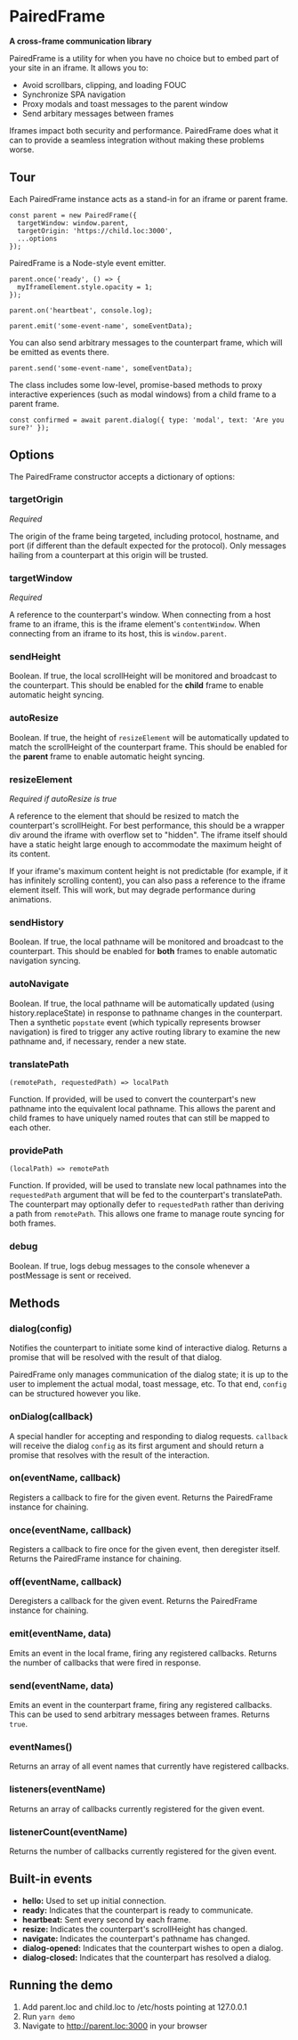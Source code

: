 PairedFrame
===========

**A cross-frame communication library**

PairedFrame is a utility for when you have no choice but to embed part of your
site in an iframe. It allows you to:

* Avoid scrollbars, clipping, and loading FOUC
* Synchronize SPA navigation
* Proxy modals and toast messages to the parent window
* Send arbitary messages between frames

Iframes impact both security and performance. PairedFrame does what it can to
provide a seamless integration without making these problems worse.


## Tour

Each PairedFrame instance acts as a stand-in for an iframe or parent frame.

```
const parent = new PairedFrame({
  targetWindow: window.parent,
  targetOrigin: 'https://child.loc:3000',
  ...options
});
```

PairedFrame is a Node-style event emitter.

```
parent.once('ready', () => {
  myIframeElement.style.opacity = 1;
});

parent.on('heartbeat', console.log);

parent.emit('some-event-name', someEventData);
```

You can also send arbitrary messages to the counterpart frame, which will be
emitted as events there.

```
parent.send('some-event-name', someEventData);
```

The class includes some low-level, promise-based methods to proxy interactive
experiences (such as modal windows) from a child frame to a parent frame.

```
const confirmed = await parent.dialog({ type: 'modal', text: 'Are you sure?' });
```


## Options

The PairedFrame constructor accepts a dictionary of options:

### targetOrigin

_Required_

The origin of the frame being targeted, including protocol, hostname, and port
(if different than the default expected for the protocol). Only messages
hailing from a counterpart at this origin will be trusted.

### targetWindow

_Required_

A reference to the counterpart's window. When connecting from a host frame to
an iframe, this is the iframe element's `contentWindow`. When connecting from
an iframe to its host, this is `window.parent`.

### sendHeight

Boolean. If true, the local scrollHeight will be monitored and broadcast to the
counterpart. This should be enabled for the **child** frame to enable automatic
height syncing.

### autoResize

Boolean. If true, the height of `resizeElement` will be automatically updated
to match the scrollHeight of the counterpart frame. This should be enabled for
the **parent** frame to enable automatic height syncing.

### resizeElement

_Required if autoResize is true_

A reference to the element that should be resized to match the counterpart's
scrollHeight. For best performance, this should be a wrapper div around the
iframe with overflow set to "hidden". The iframe itself should have a static
height large enough to accommodate the maximum height of its content.

If your iframe's maximum content height is not predictable (for example, if it
has infinitely scrolling content), you can also pass a reference to the iframe
element itself. This will work, but may degrade performance during animations.

### sendHistory

Boolean. If true, the local pathname will be monitored and broadcast to the
counterpart. This should be enabled for **both** frames to enable automatic
navigation syncing.

### autoNavigate

Boolean. If true, the local pathname will be automatically updated (using
history.replaceState) in response to pathname changes in the counterpart. Then
a synthetic `popstate` event (which typically represents browser navigation) is
fired to trigger any active routing library to examine the new pathname and, if
necessary, render a new state.

### translatePath

`(remotePath, requestedPath) => localPath`

Function. If provided, will be used to convert the counterpart's new pathname
into the equivalent local pathname. This allows the parent and child frames to
have uniquely named routes that can still be mapped to each other.

### providePath

`(localPath) => remotePath`

Function. If provided, will be used to translate new local pathnames into the
`requestedPath` argument that will be fed to the counterpart's translatePath.
The counterpart may optionally defer to `requestedPath` rather than deriving a
path from `remotePath`. This allows one frame to manage route syncing for both
frames.

### debug

Boolean. If true, logs debug messages to the console whenever a postMessage is
sent or received.


## Methods

### dialog(config)

Notifies the counterpart to initiate some kind of interactive dialog. Returns a
promise that will be resolved with the result of that dialog.

PairedFrame only manages communication of the dialog state; it is up to the
user to implement the actual modal, toast message, etc. To that end, `config`
can be structured however you like.

### onDialog(callback)

A special handler for accepting and responding to dialog requests. `callback`
will receive the dialog `config` as its first argument and should return a
promise that resolves with the result of the interaction.

### on(eventName, callback)

Registers a callback to fire for the given event. Returns the PairedFrame
instance for chaining.

### once(eventName, callback)

Registers a callback to fire once for the given event, then deregister itself.
Returns the PairedFrame instance for chaining.

### off(eventName, callback)

Deregisters a callback for the given event. Returns the PairedFrame instance
for chaining.

### emit(eventName, data)

Emits an event in the local frame, firing any registered callbacks. Returns the
number of callbacks that were fired in response.

### send(eventName, data)

Emits an event in the counterpart frame, firing any registered callbacks. This
can be used to send arbitrary messages between frames. Returns `true`.

### eventNames()

Returns an array of all event names that currently have registered callbacks.

### listeners(eventName)

Returns an array of callbacks currently registered for the given event.

### listenerCount(eventName)

Returns the number of callbacks currently registered for the given event.


## Built-in events

* **hello:** Used to set up initial connection.
* **ready:** Indicates that the counterpart is ready to communicate.
* **heartbeat:** Sent every second by each frame.
* **resize:** Indicates the counterpart's scrollHeight has changed.
* **navigate:** Indicates the counterpart's pathname has changed.
* **dialog-opened:** Indicates that the counterpart wishes to open a dialog.
* **dialog-closed:** Indicates that the counterpart has resolved a dialog.


## Running the demo

1. Add parent.loc and child.loc to /etc/hosts pointing at 127.0.0.1
1. Run `yarn demo`
1. Navigate to http://parent.loc:3000 in your browser


